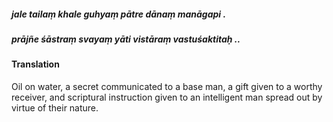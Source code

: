 ##### jale tailaṃ khale guhyaṃ pātre dānaṃ manāgapi .
##### prājñe śāstraṃ svayaṃ yāti vistāraṃ vastuśaktitaḥ ..

#### Translation

Oil on water, a secret communicated to a base man, a gift given to a worthy receiver, and scriptural instruction given to an intelligent man spread out by virtue of their nature.